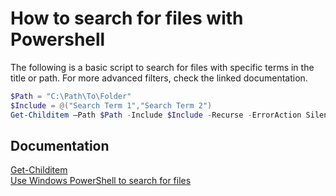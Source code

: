 # How to search for files with Powershell

The following is a basic script to search for files with specific terms in the title or path. For more advanced filters, check the linked documentation.

```PowerShell
$Path = "C:\Path\To\Folder"
$Include = @("Search Term 1","Search Term 2")
Get-Childitem –Path $Path -Include $Include -Recurse -ErrorAction SilentlyContinue
```

## Documentation

[Get-Childitem](https://learn.microsoft.com/en-us/powershell/module/microsoft.powershell.management/get-childitem)  
[Use Windows PowerShell to search for files](https://devblogs.microsoft.com/scripting/use-windows-powershell-to-search-for-files/)
